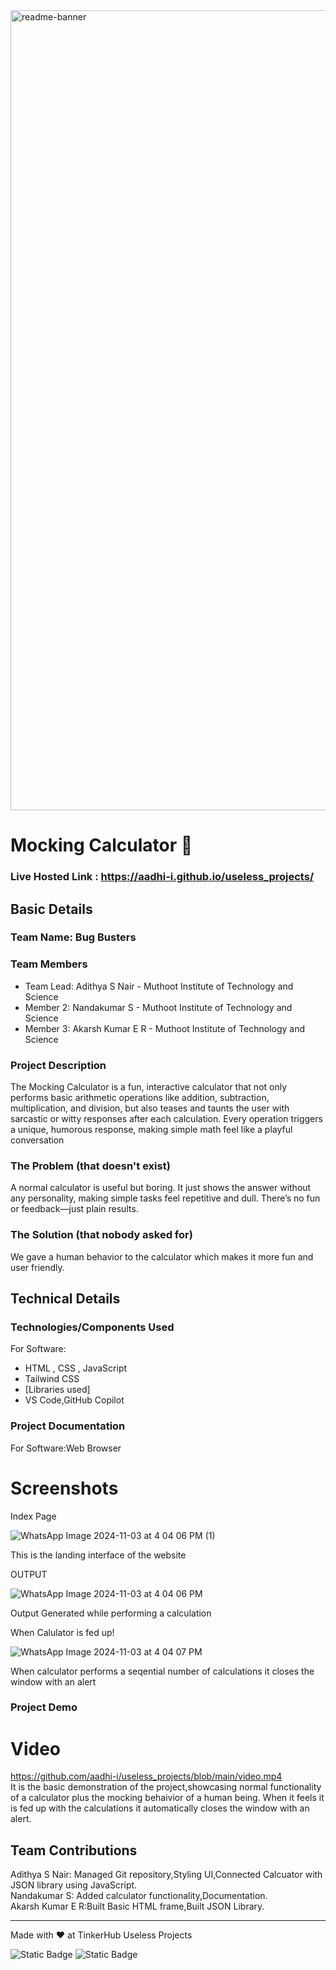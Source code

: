 <img width="1280" alt="readme-banner" src="https://github.com/user-attachments/assets/35332e92-44cb-425b-9dff-27bcf1023c6c">

# Mocking Calculator 🎯

### Live Hosted Link : https://aadhi-i.github.io/useless_projects/

## Basic Details
### Team Name: Bug Busters


### Team Members
- Team Lead: Adithya S Nair - Muthoot Institute of Technology and Science 
- Member 2: Nandakumar S - Muthoot Institute of Technology and Science
- Member 3: Akarsh Kumar E R - Muthoot Institute of Technology and Science

### Project Description
The Mocking Calculator is a fun, interactive calculator that not only performs basic arithmetic operations like addition, subtraction, multiplication, and division, but also teases and taunts the user with sarcastic or witty responses after each calculation. Every operation triggers a unique, humorous response, making simple math feel like a playful conversation

### The Problem (that doesn't exist)
A normal calculator is useful but boring. It just shows the answer without any personality, making simple tasks feel repetitive and dull. There’s no fun or feedback—just plain results. 

### The Solution (that nobody asked for)
We gave a human behavior to the calculator which makes it more fun and user friendly.

## Technical Details
### Technologies/Components Used
For Software:
- HTML , CSS , JavaScript
- Tailwind CSS
- [Libraries used]
- VS Code,GitHub Copilot

### Project Documentation
For Software:Web Browser

# Screenshots 
Index Page

![WhatsApp Image 2024-11-03 at 4 04 06 PM (1)](https://github.com/user-attachments/assets/f89bc3a8-aaa2-4020-a97e-3f309aee9343)

This is the landing interface of the website 


OUTPUT

![WhatsApp Image 2024-11-03 at 4 04 06 PM](https://github.com/user-attachments/assets/058a2e9d-f4cb-4a8f-90f0-7780a81e2a29)

Output Generated while performing a calculation 


When Calulator is fed up!

![WhatsApp Image 2024-11-03 at 4 04 07 PM](https://github.com/user-attachments/assets/0a88f4a8-ec3e-4b89-9186-c0d09fef2b13)

When calculator performs a seqential number of calculations it closes the window with an alert




### Project Demo
# Video
https://github.com/aadhi-i/useless_projects/blob/main/video.mp4 <br>
It is the basic demonstration of the project,showcasing normal functionality of a calculator plus the mocking behaivior of a human being.
When it feels it is fed up with the calculations it automatically closes the window with an alert.



## Team Contributions
 Adithya S Nair: Managed Git repository,Styling UI,Connected Calcuator with JSON library using JavaScript. <br>
 Nandakumar S: Added calculator functionality,Documentation.<br>
 Akarsh Kumar E R:Built Basic HTML frame,Built JSON Library.

---
Made with ❤️ at TinkerHub Useless Projects 

![Static Badge](https://img.shields.io/badge/TinkerHub-24?color=%23000000&link=https%3A%2F%2Fwww.tinkerhub.org%2F)
![Static Badge](https://img.shields.io/badge/UselessProject--24-24?link=https%3A%2F%2Fwww.tinkerhub.org%2Fevents%2FQ2Q1TQKX6Q%2FUseless%2520Projects)
